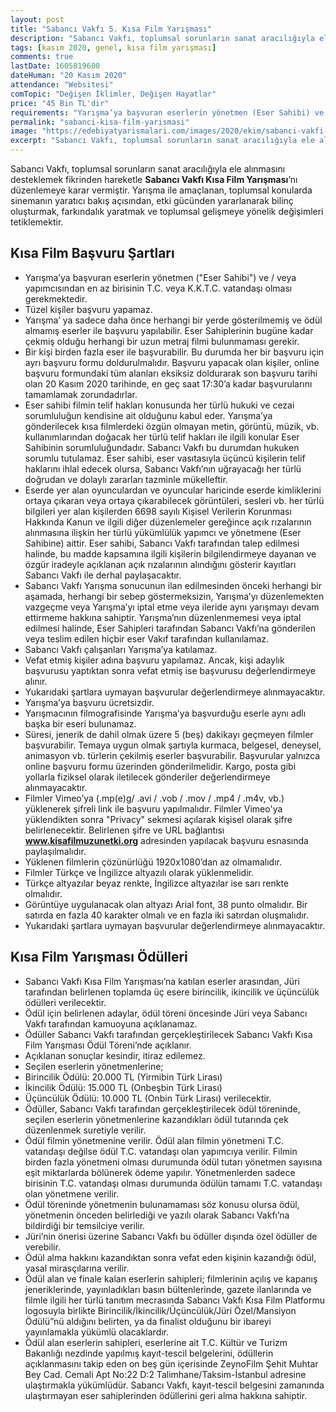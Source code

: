 ```yaml
---
layout: post
title: "Sabancı Vakfı 5. Kısa Film Yarışması"
description: "Sabancı Vakfı, toplumsal sorunların sanat aracılığıyla ele alınmasını desteklemek fikrinden hareketle Sabancı Vakfı Kısa Film Yarışması’nı düzenlemeye karar vermiştir. Yarışma ile amaçlanan, toplumsal konularda sinemanın yaratıcı bakış açısından, etki gücünden yararlanarak bilinç oluşturmak, farkındalık yaratmak ve toplumsal gelişmeye yönelik değişimleri tetiklemektir."
tags: [kasım 2020, genel, kısa film yarışması]
comments: true
lastDate: 1605819600  
dateHuman: "20 Kasım 2020"
attendance: "Websitesi"
comTopic: "Değişen İklimler, Değişen Hayatlar"
price: "45 Bin TL'dir"
requirements: "Yarışma’ya başvuran eserlerin yönetmen (Eser Sahibi) ve / veya yapımcısından en az birisinin T.C. veya K.K.T.C. vatandaşı olması gerekmektedir"
permalink: "sabanci-kisa-film-yarismasi"
image: "https://edebiyatyarismalari.com/images/2020/ekim/sabanci-vakfi-kisa-film-yarismasi.jpg"
excerpt: "Sabancı Vakfı, toplumsal sorunların sanat aracılığıyla ele alınmasını desteklemek fikrinden hareketle Sabancı Vakfı Kısa Film Yarışması’nı düzenlemeye karar vermiştir. Yarışma ile amaçlanan, toplumsal konularda sinemanın yaratıcı bakış açısından, etki gücünden yararlanarak bilinç oluşturmak, farkındalık yaratmak ve toplumsal gelişmeye yönelik değişimleri tetiklemektir."
---
```


Sabancı Vakfı, toplumsal sorunların sanat aracılığıyla ele alınmasını desteklemek fikrinden hareketle **Sabancı Vakfı Kısa Film Yarışması**’nı düzenlemeye karar vermiştir. Yarışma ile amaçlanan, toplumsal konularda sinemanın yaratıcı bakış açısından, etki gücünden yararlanarak bilinç oluşturmak, farkındalık yaratmak ve toplumsal gelişmeye yönelik değişimleri tetiklemektir.

## Kısa Film Başvuru Şartları
- Yarışma’ya başvuran eserlerin yönetmen ("Eser Sahibi") ve / veya yapımcısından en az birisinin T.C. veya K.K.T.C. vatandaşı olması gerekmektedir.
- Tüzel kişiler başvuru yapamaz.
- Yarışma’ ya sadece daha önce herhangi bir yerde gösterilmemiş ve ödül almamış eserler ile başvuru yapılabilir. Eser Sahiplerinin bugüne kadar çekmiş olduğu herhangi bir uzun metraj filmi bulunmaması gerekir.
- Bir kişi birden fazla eser ile başvurabilir. Bu durumda her bir başvuru için ayrı başvuru formu doldurulmalıdır.
Başvuru yapacak olan kişiler, online başvuru formundaki tüm alanları eksiksiz doldurarak son başvuru tarihi olan 20 Kasım 2020 tarihinde, en geç saat 17:30’a kadar başvurularını tamamlamak zorundadırlar.
- Eser sahibi filmin telif hakları konusunda her türlü hukuki ve cezai sorumluluğun kendisine ait olduğunu kabul eder. Yarışma’ya gönderilecek kısa filmlerdeki özgün olmayan metin, görüntü, müzik, vb. kullanımlarından doğacak her türlü telif hakları ile ilgili konular Eser Sahibinin sorumluluğundadır. Sabancı Vakfı bu durumdan hukuken sorumlu tutulamaz. Eser sahibi, eser vasıtasıyla üçüncü kişilerin telif haklarını ihlal edecek olursa, Sabancı Vakfı’nın uğrayacağı her türlü doğrudan ve dolaylı zararları tazminle mükelleftir.
- Eserde yer alan oyunculardan ve oyuncular haricinde eserde kimliklerini ortaya çıkaran veya ortaya çıkarabilecek görüntüleri, sesleri vb. her türlü bilgileri yer alan kişilerden 6698 sayılı Kişisel Verilerin Korunması Hakkında Kanun ve ilgili diğer düzenlemeler gereğince açık rızalarının alınmasına ilişkin her türlü yükümlülük yapımcı ve yönetmene (Eser Sahibine) aittir. Eser sahibi, Sabancı Vakfı tarafından talep edilmesi halinde, bu madde kapsamına ilgili kişilerin bilgilendirmeye dayanan ve özgür iradeyle açıklanan açık rızalarının alındığını gösterir kayıtları Sabancı Vakfı ile derhal paylaşacaktır.
- Sabancı Vakfı Yarışma sonucunun ilan edilmesinden önceki herhangi bir aşamada, herhangi bir sebep göstermeksizin, Yarışma’yı düzenlemekten vazgeçme veya Yarışma’yı iptal etme veya ileride aynı yarışmayı devam ettirmeme hakkına sahiptir. Yarışma’nın düzenlenmemesi veya iptal edilmesi halinde, Eser Sahipleri tarafından Sabancı Vakfı’na gönderilen veya teslim edilen hiçbir eser Vakıf tarafından kullanılamaz.
- Sabancı Vakfı çalışanları Yarışma’ya katılamaz.
- Vefat etmiş kişiler adına başvuru yapılamaz. Ancak, kişi adaylık başvurusu yaptıktan sonra vefat etmiş ise başvurusu değerlendirmeye alınır.
- Yukarıdaki şartlara uymayan başvurular değerlendirmeye alınmayacaktır.
- Yarışma’ya başvuru ücretsizdir.
- Yarışmacının filmografisinde Yarışma’ya başvurduğu eserle aynı adlı başka bir eseri bulunamaz.
- Süresi, jenerik de dahil olmak üzere 5 (beş) dakikayı geçmeyen filmler başvurabilir.
Temaya uygun olmak şartıyla kurmaca, belgesel, deneysel, animasyon vb. türlerin çekilmiş eserler başvurabilir.
Başvurular yalnızca online başvuru formu üzerinden gönderilmelidir. Kargo, posta gibi yollarla fiziksel olarak iletilecek gönderiler değerlendirmeye alınmayacaktır.
- Filmler Vimeo’ya (.mp(e)g/ .avi / .vob / .mov / .mp4 / .m4v, vb.) yüklenerek şifreli link ile başvuru yapılmalıdır. Filmler Vimeo'ya yüklendikten sonra "Privacy" sekmesi açılarak kişisel olarak şifre belirlenecektir. Belirlenen şifre ve URL bağlantısı **www.kisafilmuzunetki.org** adresinden yapılacak başvuru esnasında paylaşılmalıdır.
- Yüklenen filmlerin çözünürlüğü 1920x1080’dan az olmamalıdır.
- Filmler Türkçe ve İngilizce altyazılı olarak yüklenmelidir.
- Türkçe altyazılar beyaz renkte, İngilizce altyazılar ise sarı renkte olmalıdır.
- Görüntüye uygulanacak olan altyazı Arial font, 38 punto olmalıdır. Bir satırda en fazla 40 karakter olmalı ve en fazla iki satırdan oluşmalıdır.
- Yukarıdaki şartlara uymayan başvurular değerlendirmeye alınmayacaktır.

## Kısa Film Yarışması Ödülleri
- Sabancı Vakfı Kısa Film Yarışması’na katılan eserler arasından, Jüri tarafından belirlenen toplamda üç esere birincilik, ikincilik ve üçüncülük ödülleri verilecektir.
- Ödül için belirlenen adaylar, ödül töreni öncesinde Jüri veya Sabancı Vakfı tarafından kamuoyuna açıklanamaz.
- Ödüller Sabancı Vakfı tarafından gerçekleştirilecek Sabancı Vakfı Kısa Film Yarışması Ödül Töreni’nde açıklanır.
- Açıklanan sonuçlar kesindir, itiraz edilemez.
- Seçilen eserlerin yönetmenlerine;
- Birincilik Ödülü: 20.000 TL (Yirmibin Türk Lirası)
- İkincilik Ödülü: 15.000 TL (Onbeşbin Türk Lirası)
- Üçüncülük Ödülü: 10.000 TL (Onbin Türk Lirası) verilecektir.
- Ödüller, Sabancı Vakfı tarafından gerçekleştirilecek ödül töreninde, seçilen eserlerin yönetmenlerine kazandıkları ödül tutarında çek düzenlenmek suretiyle verilir.
- Ödül filmin yönetmenine verilir. Ödül alan filmin yönetmeni T.C. vatandaşı değilse ödül T.C. vatandaşı olan yapımcıya verilir. Filmin birden fazla yönetmeni olması durumunda ödül tutarı yönetmen sayısına eşit miktarlarda bölünerek ödeme yapılır. Yönetmenlerden sadece birisinin T.C. vatandaşı olması durumunda ödülün tamamı T.C. vatandaşı olan yönetmene verilir.
- Ödül töreninde yönetmenin bulunamaması söz konusu olursa ödül, yönetmenin önceden belirlediği ve yazılı olarak Sabancı Vakfı’na bildirdiği bir temsilciye verilir.
- Jüri’nin önerisi üzerine Sabancı Vakfı bu ödüller dışında özel ödüller de verebilir.
- Ödül alma hakkını kazandıktan sonra vefat eden kişinin kazandığı ödül, yasal mirasçılarına verilir.
- Ödül alan ve finale kalan eserlerin sahipleri; filmlerinin açılış ve kapanış jeneriklerinde, yayınladıkları basın bültenlerinde, gazete ilanlarında ve filmle ilgili her türlü tanıtım mecrasında Sabancı Vakfı Kısa Film Platformu logosuyla birlikte Birincilik/İkincilik/Üçüncülük/Jüri Özel/Mansiyon Ödülü”nü aldığını belirten, ya da finalist olduğunu bir ibareyi yayınlamakla yükümlü olacaklardır.
- Ödül alan eserlerin sahipleri, eserlerine ait T.C. Kültür ve Turizm Bakanlığı nezdinde yapılmış kayıt-tescil belgelerini, ödüllerin açıklanmasını takip eden on beş gün içerisinde ZeynoFilm Şehit Muhtar Bey Cad. Cemali Apt No:22 D:2 Talimhane/Taksim-İstanbul adresine ulaştırmakla yükümlüdür. Sabancı Vakfı, kayıt-tescil belgesini zamanında ulaştırmayan eser sahiplerinden ödüllerini geri alma hakkına sahiptir.